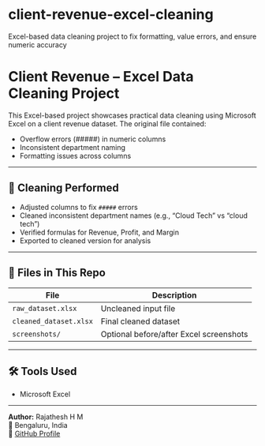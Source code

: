 # client-revenue-excel-cleaning
Excel-based data cleaning project to fix formatting, value errors, and ensure numeric accuracy
# Client Revenue – Excel Data Cleaning Project

This Excel-based project showcases practical data cleaning using Microsoft Excel on a client revenue dataset. The original file contained:

- Overflow errors (#####) in numeric columns
- Inconsistent department naming
- Formatting issues across columns

---

## 🧹 Cleaning Performed

- Adjusted columns to fix `#####` errors
- Cleaned inconsistent department names (e.g., “Cloud Tech” vs “cloud tech”)
- Verified formulas for Revenue, Profit, and Margin
- Exported to cleaned version for analysis

---

## 📁 Files in This Repo

| File | Description |
|------|-------------|
| `raw_dataset.xlsx` | Uncleaned input file |
| `cleaned_dataset.xlsx` | Final cleaned dataset |
| `screenshots/` | Optional before/after Excel screenshots |

---

## 🛠 Tools Used

- Microsoft Excel

---

**Author:** Rajathesh H M  
📍 Bengaluru, India  
🔗 [GitHub Profile](https://github.com/rajathesh2002)
